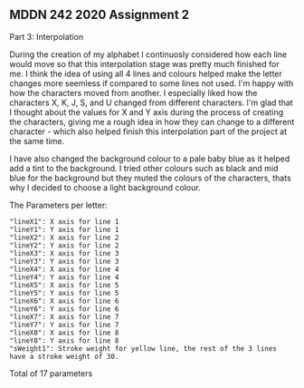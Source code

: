 ## MDDN 242 2020 Assignment 2

Part 3: Interpolation

 During the creation of my alphabet I continuosly considered how each line would move so that this interpolation stage was pretty much finished for me. I think the idea of using all 4 lines and colours helped make the letter changes more seemless if compared to some lines not used. I'm happy with how the characters moved from another. I especially liked how the characters X, K, J, S, and U changed from different characters. I'm glad that I thought about the values for X and Y axis during the process of creating the characters, giving me a rough idea in how they can change to a different character - which also helped finish this interpolation part of the project at the same time.

 I have also changed the background colour to a pale baby blue as it helped add a tint to the background. I tried other colours such as black and mid blue for the background but they muted the colours of the characters, thats why I decided to choose a light background colour.


The Parameters per letter:

    "lineX1": X axis for line 1
    "lineY1": Y axis for line 1
    "lineX2": X axis for line 2
    "lineY2": Y axis for line 2
    "lineX3": X axis for line 3
    "lineY3": Y axis for line 3
    "lineX4": X axis for line 4
    "lineY4": Y axis for line 4
    "lineX5": X axis for line 5
    "lineY5": Y axis for line 5
    "lineX6": X axis for line 6
    "lineY6": Y axis for line 6
    "lineX7": X axis for line 7
    "lineY7": Y axis for line 7
    "lineX8": X axis for line 8
    "lineY8": Y axis for line 8
    "sWeight1": Stroke weight for yellow line, the rest of the 3 lines have a stroke weight of 30.

Total of 17 parameters
